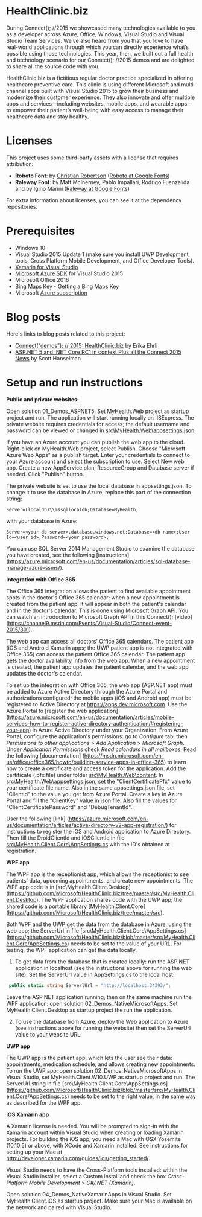 ﻿# HealthClinic.biz #

During Connect(); //2015 we showcased many technologies available to you as a developer across Azure, Office, Windows, Visual Studio and Visual Studio Team Services. We’ve also heard from you that you love to have real-world applications through which you can directly experience what’s possible using those technologies. This year, then, we built out a full health and technology scenario for our Connect(); //2015 demos and are delighted to share all the source code with you.

HealthClinic.biz is a fictitious regular doctor practice specialized in offering healthcare preventive care. This clinic is using different Microsoft and multi-channel apps built with Visual Studio 2015 to grow their business and modernize their customer experience. They also innovate and offer multiple apps and services—including websites, mobile apps, and wearable apps—to empower their patient’s well-being with easy access to manage their healthcare data and stay healthy.

# Licenses #
This project uses some third-party assets with a license that requires attribution:

 - **Roboto Font**: by [Christian Robertson](https://plus.google.com/110879635926653430880/about) ([Roboto at Google Fonts](https://www.google.com/fonts/specimen/Roboto))
 - **Raleway Font**: by Matt McInerney, Pablo Impallari, Rodrigo Fuenzalida and by Igino Marini  ([Raleway at Google Fonts](https://www.google.com/fonts/specimen/Raleway))

For extra information about licenses, you can see it at the dependency repositories.

# Prerequisites #

 - Windows 10
 - Visual Studio 2015 Update 1 (make sure you install UWP Development tools, Cross Platform Mobile Development, and Office Developer Tools).
 - [Xamarin for Visual Studio](https://xamarin.com/visual-studio)
 - [Microsoft Azure SDK](http://go.microsoft.com/fwlink/?LinkId=617168) for Visual Studio 2015
 - Microsoft Office 2016
 - Bing Maps Key - [Getting a Bing Maps Key](https://msdn.microsoft.com/en-us/library/ff428642.aspx)
 - Microsoft [Azure subscription](https://azure.com/)

# Blog posts #
Here's links to blog posts related to this project:

 - [Connect(“demos”); // 2015: HealthClinic.biz](http://blogs.msdn.com/b/visualstudio/archive/2015/12/08/connect-demos-2015-healthclinic-biz.aspx) by Erika Ehrli
 - [ASP.NET 5 and .NET Core RC1 in context Plus all the Connect 2015 News](http://www.hanselman.com/blog/ASPNET5AndNETCoreRC1InContextPlusAllTheConnect2015News.aspx) by Scott Hanselman

# Setup and run instructions #
**Public and private websites:**

Open solution 01_Demos_ASPNET5. Set MyHealth.Web project as startup project and run. The application will start running locally on IISExpress.
The private website requires credentials for access; the default username and password can be viewed or changed in [src\MyHealth.Web\appsettings.json](https://github.com/Microsoft/HealthClinic.biz/blob/master/src/MyHealth.Web/appsettings.json).

If you have an Azure account you can publish the web app to the cloud. Right-click on MyHealth.Web project, select Publish. Choose "Microsoft Azure Web Apps" as a publish target. Enter your credentials to connect to your Azure account and select the subscription to use. Select New web app. Create a new AppService plan, ResourceGroup and Database server if needed. Click "Publish" button.

The private website is set to use the local database in appsettings.json. To change it to use the database in Azure, replace this part of the connection string: 

```
Server=(localdb)\\mssqllocaldb;Database=MyHealth;
```
with your database in Azure: 
 
```
Server=<your db server>.database.windows.net;Database=<db name>;User Id=<user id>;Password=<your password>;
```

You can use SQL Server 2014 Management Studio to examine the database you have created, see the following [instructions] (https://azure.microsoft.com/en-us/documentation/articles/sql-database-manage-azure-ssms/).

**Integration with Office 365**

The Office 365 integration allows the patient to find available appointment spots in the doctor's Office 365 calendar; when a new appointment is created from the patient app, it will appear in both the patient's calendar and in the doctor's calendar. This is done using [Microsoft Graph API](http://graph.microsoft.io/). You can watch an introduction to Microsoft Graph API in this Connect(); [video] (https://channel9.msdn.com/Events/Visual-Studio/Connect-event-2015/301).

The web app can access all doctors' Office 365 calendars. The patient app (iOS and Android Xamarin apps; the UWP patient app is not integrated with Office 365) can access the patient Office 365 calendar. The patient app gets the doctor availability info from the web app. When a new appointment is created, the patient app updates the patient calendar, and the web app updates the doctor's calendar.

To set up the integration with Office 365, the web app (ASP.NET app) must be added to Azure Active Directory through the Azure Portal and authorizations configured; the mobile apps (iOS and Android app) must be registered to Active Directory at https://apps.dev.microsoft.com.
Use the Azure Portal to [register the web application] (https://azure.microsoft.com/en-us/documentation/articles/mobile-services-how-to-register-active-directory-authentication/#registering-your-app) in Azure Active Directory under your Organization. From Azure Portal, configure the application's permissions: go to _Configure_ tab, then _Permissions to other applications_ > _Add Application_ > _Microsoft Graph_. Under _Application Permissions_ check _Read calendars in all mailboxes_.
Read the following [documentation] (https://msdn.microsoft.com/en-us/office/office365/howto/building-service-apps-in-office-365) to learn how to create a certificate and access token for the application. Add the certificate (.pfx file) under folder [src\MyHealth.Web\content](https://github.com/Microsoft/HealthClinic.biz/tree/master/src/MyHealth.Web/content). In [src\MyHealth.Web\appsettings.json](https://github.com/Microsoft/HealthClinic.biz/blob/master/src/MyHealth.Web/appsettings.json), set the "ClientCertificatePfx" value to your certificate file name. Also in the same appsettings.json file, set "ClientId" to the value you get from Azure Portal. Create a key in Azure Portal and fill the "ClientKey" value in json file. Also fill the values for "ClientCertificatePassword" and "DebugTenantId".

User the following [link] (https://azure.microsoft.com/en-us/documentation/articles/active-directory-v2-app-registration/) for instructions to register the iOS and Android application to Azure Directory. Then fill the DroidClientId and iOSClientId in file [src\MyHealth.Client.Core\AppSettings.cs](https://github.com/Microsoft/HealthClinic.biz/blob/master/src/MyHealth.Client.Core/AppSettings.cs) with the ID's obtained at registration.

**WPF app**

The WPF app is the receptionist app, which allows the receptionist to see patients' data, upcoming appointments, and create new appointments. The WPF app code is in [src\MyHealth.Client.Desktop] (https://github.com/Microsoft/HealthClinic.biz/tree/master/src/MyHealth.Client.Desktop). The WPF application shares code with the UWP app; the shared code is a portable library [MyHealth.Client.Core] (https://github.com/Microsoft/HealthClinic.biz/tree/master/src). 

Both WPF and the UWP get the data from the database in Azure, using the web app; the ServerUrl in file [src\MyHealth.Client.Core\AppSettings.cs] (https://github.com/Microsoft/HealthClinic.biz/blob/master/src/MyHealth.Client.Core/AppSettings.cs) needs to be set to the value of your URL. For testing, the WPF application can get the data locally.

1. To get data from the database that is created locally: run the ASP.NET application in localhost (see the instructions above for running the web site). Set the ServerUrl value in AppSettings.cs to the local host: 
```csharp
 public static string ServerlUrl = "http://localhost:34393/";
```
Leave the ASP.NET application running, then on the same machine run the WPF application: open solution 02_Demos_NativeMicrosoftApps. Set MyHealth.Client.Desktop as startup project the run the application.

2. To use the database from Azure: deploy the Web application to Azure (see instructions above for running the website) then set the ServerUrl value to your website URL.

**UWP app**

The UWP app is the patient app, which lets the user see their data: appointments, medication schedule, and allows creating new appointments. To run the UWP app: open solution 02_Demos_NativeMicrosoftApps in Visual Studio, set MyHealth.Client.W10.UWP as startup project and run. The ServerUrl string  in file [src\MyHealth.Client.Core\AppSettings.cs] (https://github.com/Microsoft/HealthClinic.biz/blob/master/src/MyHealth.Client.Core/AppSettings.cs) needs to be set to the right value, in the same way as described for the WPF app.

**iOS Xamarin app**

A Xamarin license is needed. You will be prompted to sign-in with the Xamarin account within Visual Studio when creating or loading Xamarin projects. For building the iOS app, you need a Mac with OSX Yosemite (10.10.5) or above, with XCode and Xamarin installed. See instructions for setting up your Mac at http://developer.xamarin.com/guides/ios/getting_started/. 

Visual Studio needs to have the Cross-Platform tools installed: within the Visual Studio installer, select a Custom install and check the box _Cross-Platform Mobile Development_ > _C#/.NET (Xamarin)_. 

Open solution 04_Demos_NativeXamarinApps in Visual Studio. Set MyHealth.Client.iOS as startup project. Make sure your Mac is available on the network and paired with Visual Studio. 


